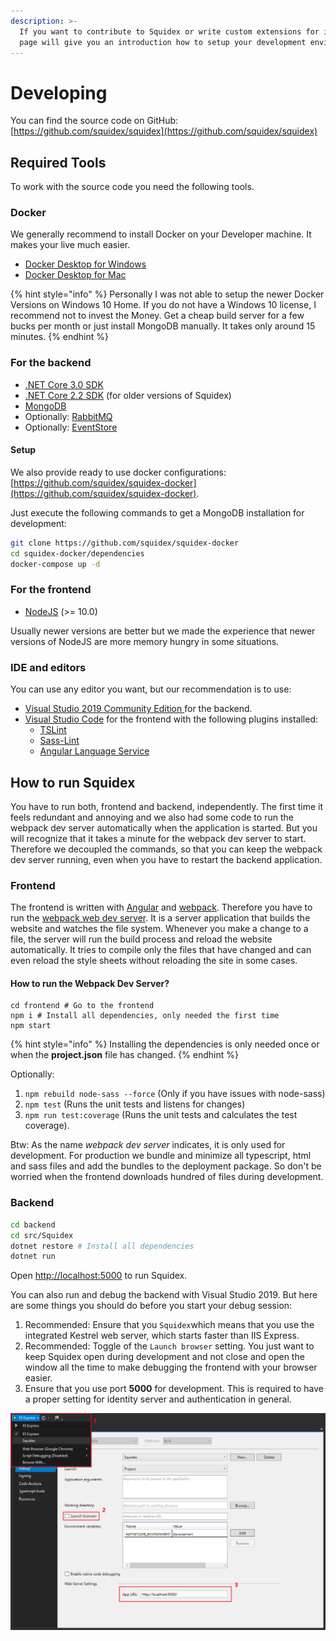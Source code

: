 ```yaml
---
description: >-
  If you want to contribute to Squidex or write custom extensions for it, this
  page will give you an introduction how to setup your development environment.
---
```


# Developing

You can find the source code on GitHub: [https://github.com/squidex/squidex](https://github.com/squidex/squidex)

## Required Tools

To work with the source code you need the following tools.

### Docker

We generally recommend to install Docker on your Developer machine. It makes your live much easier.

* [Docker Desktop for Windows](https://docs.docker.com/docker-for-windows/)
* [Docker Desktop for Mac](https://docs.docker.com/docker-for-mac/)

{% hint style="info" %}
Personally I was not able to setup the newer Docker Versions on Windows 10 Home. If you do not have a Windows 10 license, I recommend not to invest the Money. Get a cheap build server for a few bucks per month or just install MongoDB manually. It takes only around 15 minutes.
{% endhint %}

### For the backend

* [.NET Core 3.0 SDK](https://dotnet.microsoft.com/download/dotnet-core/3.0) 
* [.NET Core 2.2 SDK](https://dotnet.microsoft.com/download/dotnet-core/2.2) \(for older versions of Squidex\)
* [MongoDB](https://www.mongodb.com/)
* Optionally: [RabbitMQ](https://www.rabbitmq.com/download.html)
* Optionally: [EventStore](https://eventstore.org/)

#### Setup

We also provide ready to use docker configurations: [https://github.com/squidex/squidex-docker](https://github.com/squidex/squidex-docker). 

Just execute the following commands to get a MongoDB installation for development:

```bash
git clone https://github.com/squidex/squidex-docker
cd squidex-docker/dependencies
docker-compose up -d
```

### For the frontend

* [NodeJS](https://nodejs.org/en/) \(&gt;= 10.0\)

Usually newer versions are better but we made the experience that newer versions of NodeJS are more memory hungry in some situations.

### IDE and editors

You can use any editor you want, but our recommendation is to use:

* [Visual Studio 2019 Community Edition ](https://visualstudio.microsoft.com/vs/?rr=https%3A%2F%2Fwww.google.com%2F)for the backend.
* [Visual Studio Code](https://code.visualstudio.com/) for the frontend with the following plugins installed:
  * [TSLint](https://marketplace.visualstudio.com/items?itemName=ms-vscode.vscode-typescript-tslint-plugin)
  * [Sass-Lint](https://marketplace.visualstudio.com/items?itemName=glen-84.sass-lint)
  * [Angular Language Service](https://marketplace.visualstudio.com/items?itemName=Angular.ng-template)

## How to run Squidex

You have to run both, frontend and backend, independently. The first time it feels redundant and annoying and we also had some code to run the webpack dev server automatically when the application is started. But you will recognize that it takes a minute for the webpack dev server to start. Therefore we decoupled the commands, so that you can keep the webpack dev server running, even when you have to restart the backend application.

### Frontend

The frontend is written with [Angular](https://angular.io) and [webpack](https://webpack.js.org/). Therefore you have to run the [webpack web dev server](https://webpack.js.org/configuration/dev-server/). It is a server application that builds the website and watches the file system. Whenever you make a change to a file, the server will run the build process and reload the website automatically. It tries to compile only the files that have changed and can even reload the style sheets without reloading the site in some cases.

#### How to run the Webpack Dev Server?

```text
cd frontend # Go to the frontend
npm i # Install all dependencies, only needed the first time
npm start
```

{% hint style="info" %}
Installing the dependencies is only needed once or when the **project.json** file has changed.
{% endhint %}

Optionally:

1. `npm rebuild node-sass --force` \(Only if you have issues with node-sass\)
2. `npm test` \(Runs the unit tests and listens for changes\)
3. `npm run test:coverage` \(Runs the unit tests and calculates the test coverage\).

Btw: As the name _webpack dev server_ indicates, it is only used for development. For production we bundle and minimize all typescript, html and sass files and add the bundles to the deployment package. So don't be worried when the frontend downloads hundred of files during development.

### Backend

```bash
cd backend
cd src/Squidex
dotnet restore # Install all dependencies
dotnet run
```

Open [http://localhost:5000](http://localhost:5000) to run Squidex.

You can also run and debug the backend with Visual Studio 2019. But here are some things you should do before you start your debug session:

1. Recommended: Ensure that you `Squidex`which means that you use the integrated Kestrel web server, which starts faster than IIS Express.
2. Recommended: Toggle of the `Launch browser` setting. You just want to keep Squidex open during development and not close and open the window all the time to make debugging the frontend with your browser easier.
3. Ensure that you use port **5000** for development. This is required to have a proper setting for identity server and authentication in general. 

![Visual Studio Settings](../../.gitbook/assets/image%20%2811%29.png)

